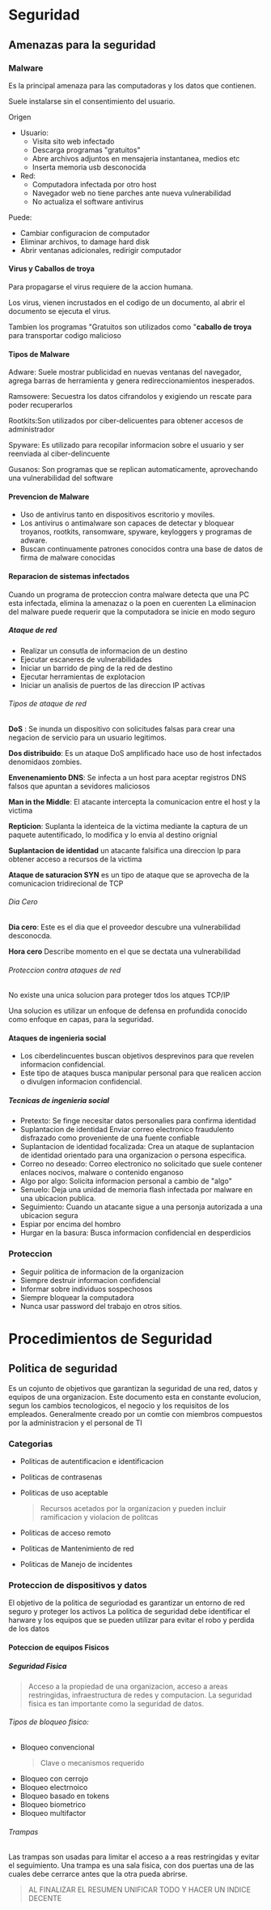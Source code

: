 # Seguridad

## Amenazas para la seguridad

### Malware

Es la principal amenaza para las computadoras y los datos que contienen.

Suele instalarse sin el consentimiento del usuario. 

Origen
- Usuario:
  - Visita sito web infectado
  - Descarga programas "gratuitos"
  - Abre archivos adjuntos en mensajeria instantanea, medios etc
  - Inserta memoria usb desconocida
- Red:
  - Computadora infectada por otro host
  - Navegador web no tiene parches ante nueva vulnerabilidad
  - No actualiza el software antivirus

Puede:
- Cambiar configuracion de computador
- Eliminar archivos, to damage hard disk
- Abrir ventanas adicionales, redirigir computador


#### Virus y Caballos de troya

Para propagarse el virus requiere de la accion humana.

Los virus, vienen incrustados en el codigo de un documento, al abrir el documento se ejecuta el virus.

Tambien los programas "Gratuitos son utilizados como "**caballo de troya** para transportar codigo malicioso

#### Tipos de Malware

Adware: Suele mostrar publicidad en nuevas ventanas del navegador, agrega barras de herramienta y genera redireccionamientos inesperados.

Ramsowere: Secuestra los datos cifrandolos y exigiendo un rescate para poder recuperarlos

Rootkits:Son utilizados por ciber-delicuentes para obtener accesos de administrador

Spyware: Es utilizado para recopilar informacion sobre el usuario y ser reenviada al ciber-delincuente

Gusanos: Son programas que se replican automaticamente, aprovechando una vulnerabilidad del software

#### Prevencion de Malware

- Uso de antivirus tanto en dispositivos escritorio y moviles.
- Los antivirus o antimalware son capaces de detectar y bloquear troyanos, rootkits, ransomware, spyware, keyloggers y programas de adware.
- Buscan continuamente patrones conocidos contra una base de datos de firma de malware conocidas

#### Reparacion de sistemas infectados

Cuando un programa de proteccion contra malware detecta que una PC esta infectada, elimina la amenazaz o la poen en cuerenten
La eliminacion del malware puede requerir que la computadora se inicie en modo seguro


##### Ataque de red
- Realizar un consutla de informacion de un destino
- Ejecutar escaneres de vulnerabilidades
- Iniciar un barrido de ping de la red de destino
- Ejecutar herramientas de explotacion
- Iniciar un analisis de puertos de las direccion IP activas
  
###### Tipos de ataque de red

**DoS** : Se inunda un dispositivo con solicitudes falsas para crear una negacion de servicio para un usuario legitimos.

**Dos distribuido**: Es un ataque DoS amplificado hace uso de host infectados denomidaos zombies.

**Envenenamiento DNS**: Se infecta a un host para aceptar registros DNS falsos que apuntan a sevidores maliciosos

**Man in the Middle**: El atacante intercepta la comunicacion entre el host y la victima

**Repticion**: Suplanta la identeica de la victima mediante la captura de un paquete autentificado, lo modifica y lo envia al destino orignial

**Suplantacion de identidad** un atacante falsifica una direccion Ip para obtener acceso a recursos de la victima

**Ataque de saturacion SYN** es un tipo de ataque que se aprovecha de la comunicacion tridirecional de TCP


###### Dia Cero

**Dia cero**: Este es  el dia que el proveedor descubre una vulnerabilidad desconocda.

**Hora cero** Describe momento en el que se dectata una vulnerabilidad

###### Proteccion contra ataques de red

No existe una unica solucion para proteger tdos los atques TCP/IP

Una solucion es utilizar un enfoque de defensa en profundida conocido como enfoque en capas, para la seguridad.


#### Ataques de ingenieria social

- Los ciberdelincuentes buscan objetivos desprevinos para que revelen informacion confidencial.
- Este tipo de ataques busca manipular personal para que realicen accion o divulgen informacion confidencial.
  
##### Tecnicas de ingenieria social

- Pretexto: Se finge necesitar datos personalies para confirma identidad
- Suplantacion de identidad Enviar correo electronico fraudulento disfrazado como proveniente de una fuente confiable
- Suplantacion de identidad focalizada: Crea un ataque de suplantacion de identidad orientado para una organizacion o persona especifica.
- Correo no deseado: Correo electronico no solicitado que suele contener enlaces nocivos, malware o contenido enganoso
- Algo por algo: Solicita informacion personal a cambio de "algo"
- Senuelo: Deja una unidad de memoria flash infectada por malware en una ubicacion publica.
- Seguimiento: Cuando un atacante sigue a una personja autorizada a una ubicacion segura
- Espiar por encima del hombro
- Hurgar en la basura: Busca informacion confidencial en desperdicios

### Proteccion

- Seguir politica de informacion de la organizacion
- Siempre destruir informacion confidencial
- Informar sobre individuos sospechosos
- Siempre bloquear la computadora
- Nunca usar password del trabajo en otros sitios.


# Procedimientos de Seguridad

## Politica de seguridad

Es un cojunto de objetivos que garantizan la seguridad de una red, datos y equipos de una organizacion. Este documento esta en constante evolucion, segun los cambios tecnologicos, el negocio y los requisitos de los empleados. Generalmente creado por un comtie con miembros compuestos por la administracion y el personal de TI

### Categorias 

- Politicas de autentificacion e identificacion
- Politicas de contrasenas
- Politicas de uso aceptable 
    > Recursos acetados por la organizacion y pueden incluir ramificacion y violacion de politcas

- Politicas de acceso remoto
- Politicas de Mantenimiento de red
- Politicas de Manejo de incidentes

### Proteccion de dispositivos y datos

El objetivo de la politica de seguriodad es garantizar un entorno de red seguro y proteger los activos
La politica de seguridad debe identificar el harware y los equipos que se pueden utilizar para evitar el robo y perdida de los datos

#### Poteccion de equipos Fisicos

##### **Seguridad Fisica**

> Acceso a la propiedad de una organizacion, acceso a areas restringidas, infraestructura de redes y computacion. La seguridad fisica es tan importante como la seguridad de datos.

###### Tipos de bloqueo fisico:
- Bloqueo convencional 
    > Clave o mecanismos requerido
- Bloqueo con cerrojo 
- Bloqueo electrnoico
- Bloqueo basado en tokens
- Bloqueo biometrico
- Bloqueo multifactor

###### Trampas

Las trampas son usadas para limitar el acceso a a reas restringidas y evitar el seguimiento.
Una trampa es una sala fisica, con dos puertas una de las cuales debe cerrarce antes que la otra pueda abrirse.



> AL FINALIZAR EL RESUMEN UNIFICAR TODO Y HACER UN INDICE DECENTE